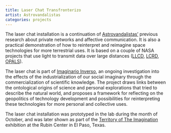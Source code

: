 ```yaml
---
title: Laser Chat Transfronterizo
artist: Astrovandalistas
categories: projects
---
```

The laser chat installation is a continuation of [Astrovandalistas&#8217;](http://www.astrovandalistas.cc/) previous research about private networks and affective communication. It is also a practical demonstration of how to reinterpret and reimagine space technologies for more terrestrial uses. It is based on a couple of NASA projects that use light to transmit data over large distances ([LLCD](http://esc.gsfc.nasa.gov/267/271.html), [LCRD](http://esc.gsfc.nasa.gov/267/LCRD.html), [OPALS](http://phaeton.jpl.nasa.gov/external/projects/optical.cfm)).

The laser chat is part of [Imaginario Inverso](http://astrovandalistas.cc/inverso/), an ongoing investigation into the effects of the industrialization of our social imaginary through the commercialization of scientific knowledge. The project draws links between the ontological origins of science and personal explorations that tried to describe the natural world, and proposes a framework for reflecting on the geopolitics of technology development and possibilities for reinterpreting these technologies for more personal and collective uses.

The laser chat installation was prototyped in the lab during the month of October, and was later shown as part of the [Territory of The Imagination](http://rubin.utep.edu/index.php/current1/68) exhibition at the Rubin Center in El Paso, Texas.

<img class="ngg_displayed_gallery mceItem" src="http://flab.space/nextgen-attach_to_post/preview/id--565" alt="" data-mce-placeholder="1" />
